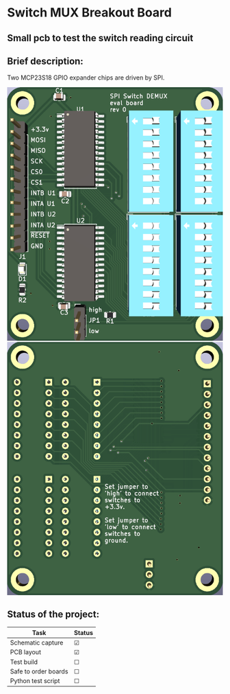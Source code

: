 # Switch MUX Breakout Board

## Small pcb to test the switch reading circuit

## Brief description:
Two MCP23S18 GPIO expander chips are driven by SPI.

![pcb front](./pics/pcb_front.png)
![pcb rear](./pics/pcb_rear.png)

## Status of the project:

Task | Status |
---------|--------------|
Schematic capture | &#9745;
PCB layout | &#9745;
Test build | &#9744;
Safe to order boards| &#9744;
Python test script | &#9744;